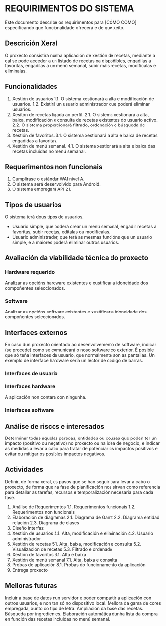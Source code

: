 # REQUIRIMENTOS DO SISTEMA
Este documento describe os requirimentos para \[CÓMO COMO\] especificando que funcionalidade ofrecerá e de que xeito.

## Descrición Xeral

O proxecto consistirá nunha aplicación de xestión de recetas, mediante a cal se pode acceder a un listado de recetas xa dispoñibles, 
engadilas a favoritas, engadilas a un menú semanal, subir máis recetas, modificalas e eliminalas. 

## Funcionalidades

1. Xestión de usuarios
  1.1. O sistema xestionará a alta e modificación de usuarios.
  1.2. Existirá un usuario administrador que poderá eliminar usuarios.
2. Xesitón de recetas ligada ao perfil.
  2.1. O sistema xestionará	a alta, baixa, modificación e consulta de recetas existentes do usuario activo.
  2.2. O sistema proporcionará filtrado, ordenación e búsqueda de recetas. 
3. Xestión de favoritos.
  3.1. O sistema xestionará a alta e baixa de recetas engadidas a favoritas.
4. Xestión de menú semanal.
  4.1. O sistema xestionará a alta e baixa das recetas incluidas no menú semanal.
 
## Requerimentos non funcionais
1. Cumplirase o estándar WAI nivel A.
2. O sistema será desenvolvido para Android.
3. O sistema empregará API 21.

## Tipos de usuarios
O sistema terá dous tipos de usuarios.


  * Usuario simple, que poderá crear un menú semanal, engadir recetas a favoritas, subir recetas, editalas ou modificalas. 
  * Usuario administrador, que terá as mesmas funcións que un usuario simple, e a maiores poderá eliminar outros usuarios.


## Avaliación da viabilidade técnica do proxecto

### Hardware requerido
Analizar as opcións hardware existentes e xustificar a idoneidade dos compoñentes seleccionados.

### Software
Analizar as opcións software existentes e xustificar a idoneidade dos compoñentes seleccionados.

## Interfaces externos
En caso dun proxecto orientado ao desenvolvemento de software, indicar (se procede) como se comunicará o noso software co exterior.
É posible que só teña interfaces de usuario, que normalmente son as pantallas. Un exemplo de interface hardware sería un lector de código de barras.

### Interfaces de usuario


### Interfaces hardware
A aplicación non contará con ningunha.

### Interfaces software


## Análise de riscos e interesados
Determinar todas aquelas persoas, entidades ou cousas que poden ter un impacto (positivo ou negativo) no proxecto ou na idea de negocio, e indicar as medidas a levar a cabo 
para tratar de potenciar os impactos positivos e evitar ou mitigar os posibles impactos negativos.

## Actividades
Definir, de forma xeral, os pasos que se han seguir para levar a cabo o proxecto, de forma que na fase de planificación nos sirvan como referencia para detallar as tarefas, 
recursos e temporalización necesaria para cada fase.

1. Análise de Requerimentos
  1.1. Requerimentos funcionais
  1.2. Requerimentos non funcionais
2. Elaboración de diagramas
  2.1. Diagrama de Gantt
  2.2. Diagrama entidad relación
  2.3. Diagrama de clases
3. Diseño interfaz
4. Xestión de usuarios
  4.1. Alta, modificación e eliminación
  4.2. Usuario administrador
5. Xestión de recetas
  5.1. Alta, baixa, modificación e consulta
  5.2. Visualización de recetas
  5.3. Filtrado e ordenado
6. Xestión de favoritos
  6.1. Alta e baixa
7. Xestión de menú semanal
  7.1. Alta, baixa e consulta
8. Probas de aplicación
  8.1. Probas do funcionamento da aplicación
9. Entrega proxecto


## Melloras futuras
Incluir a base de datos nun servidor e poder compartir a aplicación con outros usuarios, e non tan só no dispositivo local.
Mellora da gama de cores empregada, xunto co tipo de letra.
Ampliación da base das recetas.
Búsqueda por ingredientes. 
Elaboración automática dunha lista da compra en función das recetas incluidas no menú semanal.
